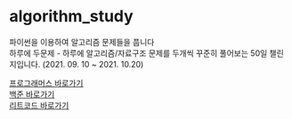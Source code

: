 # algorithm_study


파이썬을 이용하여 알고리즘 문제들을 풉니다 </br>
하루에 두문제 - 하루에 알고리즘/자료구조 문제를 두개씩 꾸준히 풀어보는 50일 챌린지입니다. (2021. 09. 10 ~  2021. 10.20) </br>

[프로그래머스 바로가기](https://programmers.co.kr/learn/challenges?tab=all_challenges)</br>
[백준 바로가기](https://www.acmicpc.net/)</br>
[리트코드 바로가기](https://leetcode.com/problemset/all/)</br>
